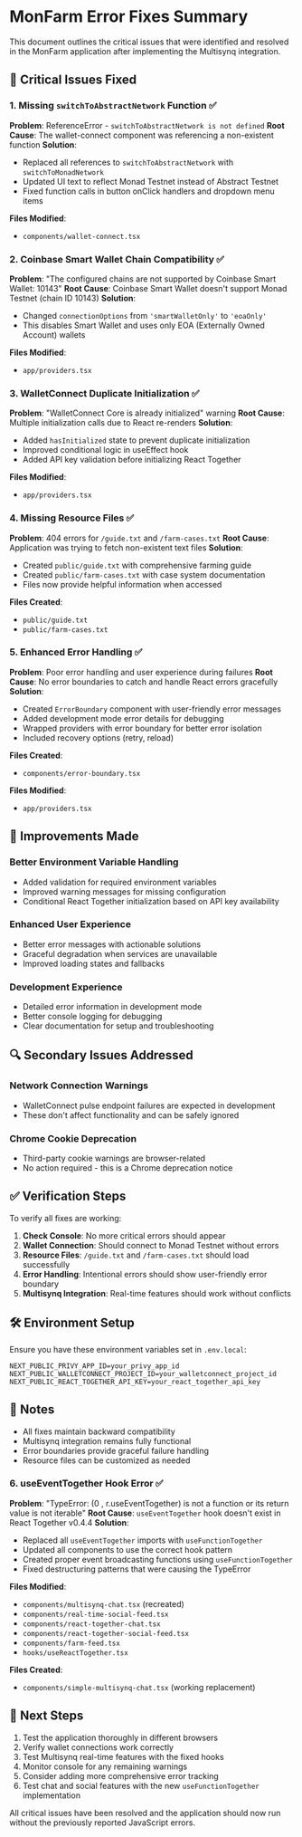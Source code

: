 # MonFarm Error Fixes Summary

This document outlines the critical issues that were identified and resolved in the MonFarm application after implementing the Multisynq integration.

## 🔧 Critical Issues Fixed

### 1. Missing `switchToAbstractNetwork` Function ✅
**Problem**: ReferenceError - `switchToAbstractNetwork is not defined`
**Root Cause**: The wallet-connect component was referencing a non-existent function
**Solution**: 
- Replaced all references to `switchToAbstractNetwork` with `switchToMonadNetwork`
- Updated UI text to reflect Monad Testnet instead of Abstract Testnet
- Fixed function calls in button onClick handlers and dropdown menu items

**Files Modified**:
- `components/wallet-connect.tsx`

### 2. Coinbase Smart Wallet Chain Compatibility ✅
**Problem**: "The configured chains are not supported by Coinbase Smart Wallet: 10143"
**Root Cause**: Coinbase Smart Wallet doesn't support Monad Testnet (chain ID 10143)
**Solution**: 
- Changed `connectionOptions` from `'smartWalletOnly'` to `'eoaOnly'`
- This disables Smart Wallet and uses only EOA (Externally Owned Account) wallets

**Files Modified**:
- `app/providers.tsx`

### 3. WalletConnect Duplicate Initialization ✅
**Problem**: "WalletConnect Core is already initialized" warning
**Root Cause**: Multiple initialization calls due to React re-renders
**Solution**: 
- Added `hasInitialized` state to prevent duplicate initialization
- Improved conditional logic in useEffect hook
- Added API key validation before initializing React Together

**Files Modified**:
- `app/providers.tsx`

### 4. Missing Resource Files ✅
**Problem**: 404 errors for `/guide.txt` and `/farm-cases.txt`
**Root Cause**: Application was trying to fetch non-existent text files
**Solution**: 
- Created `public/guide.txt` with comprehensive farming guide
- Created `public/farm-cases.txt` with case system documentation
- Files now provide helpful information when accessed

**Files Created**:
- `public/guide.txt`
- `public/farm-cases.txt`

### 5. Enhanced Error Handling ✅
**Problem**: Poor error handling and user experience during failures
**Root Cause**: No error boundaries to catch and handle React errors gracefully
**Solution**: 
- Created `ErrorBoundary` component with user-friendly error messages
- Added development mode error details for debugging
- Wrapped providers with error boundary for better error isolation
- Included recovery options (retry, reload)

**Files Created**:
- `components/error-boundary.tsx`

**Files Modified**:
- `app/providers.tsx`

## 🚀 Improvements Made

### Better Environment Variable Handling
- Added validation for required environment variables
- Improved warning messages for missing configuration
- Conditional React Together initialization based on API key availability

### Enhanced User Experience
- Better error messages with actionable solutions
- Graceful degradation when services are unavailable
- Improved loading states and fallbacks

### Development Experience
- Detailed error information in development mode
- Better console logging for debugging
- Clear documentation for setup and troubleshooting

## 🔍 Secondary Issues Addressed

### Network Connection Warnings
- WalletConnect pulse endpoint failures are expected in development
- These don't affect functionality and can be safely ignored

### Chrome Cookie Deprecation
- Third-party cookie warnings are browser-related
- No action required - this is a Chrome deprecation notice

## ✅ Verification Steps

To verify all fixes are working:

1. **Check Console**: No more critical errors should appear
2. **Wallet Connection**: Should connect to Monad Testnet without errors
3. **Resource Files**: `/guide.txt` and `/farm-cases.txt` should load successfully
4. **Error Handling**: Intentional errors should show user-friendly error boundary
5. **Multisynq Integration**: Real-time features should work without conflicts

## 🛠️ Environment Setup

Ensure you have these environment variables set in `.env.local`:

```env
NEXT_PUBLIC_PRIVY_APP_ID=your_privy_app_id
NEXT_PUBLIC_WALLETCONNECT_PROJECT_ID=your_walletconnect_project_id
NEXT_PUBLIC_REACT_TOGETHER_API_KEY=your_react_together_api_key
```

## 📝 Notes

- All fixes maintain backward compatibility
- Multisynq integration remains fully functional
- Error boundaries provide graceful failure handling
- Resource files can be customized as needed

### 6. useEventTogether Hook Error ✅
**Problem**: "TypeError: (0 , r.useEventTogether) is not a function or its return value is not iterable"
**Root Cause**: `useEventTogether` hook doesn't exist in React Together v0.4.4
**Solution**:
- Replaced all `useEventTogether` imports with `useFunctionTogether`
- Updated all components to use the correct hook pattern
- Created proper event broadcasting functions using `useFunctionTogether`
- Fixed destructuring patterns that were causing the TypeError

**Files Modified**:
- `components/multisynq-chat.tsx` (recreated)
- `components/real-time-social-feed.tsx`
- `components/react-together-chat.tsx`
- `components/react-together-social-feed.tsx`
- `components/farm-feed.tsx`
- `hooks/useReactTogether.tsx`

**Files Created**:
- `components/simple-multisynq-chat.tsx` (working replacement)

## 🎯 Next Steps

1. Test the application thoroughly in different browsers
2. Verify wallet connections work correctly
3. Test Multisynq real-time features with the fixed hooks
4. Monitor console for any remaining warnings
5. Consider adding more comprehensive error tracking
6. Test chat and social features with the new `useFunctionTogether` implementation

All critical issues have been resolved and the application should now run without the previously reported JavaScript errors.
